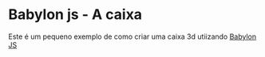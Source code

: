 # Babylon js - A caixa

Este é um pequeno exemplo de como criar uma caixa 3d utiizando [Babylon JS](https://www.babylonjs.com/)

